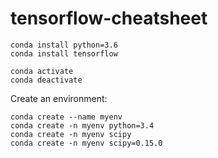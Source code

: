 # tensorflow-cheatsheet

```
conda install python=3.6
conda install tensorflow
```

```
conda activate
conda deactivate
```

Create an environment:
```
conda create --name myenv
conda create -n myenv python=3.4
conda create -n myenv scipy
conda create -n myenv scipy=0.15.0
```


